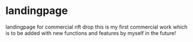 # landingpage
landingpage for commercial nft drop
this is my first commercial work which is to be added with new functions and features by myself in the future!
